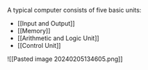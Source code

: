 A typical computer consists of five basic units: 
- [[Input and Output]]
- [[Memory]]
- [[Arithmetic and Logic Unit]]
- [[Control Unit]]


![[Pasted image 20240205134605.png]]